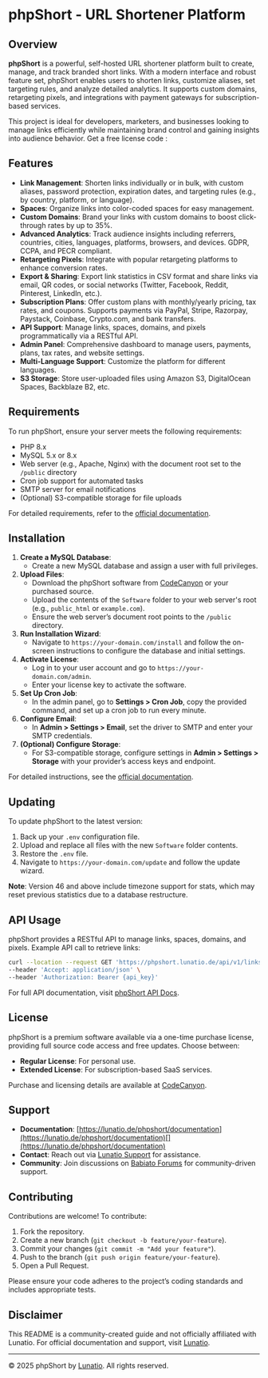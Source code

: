 # phpShort - URL Shortener Platform

## Overview

**phpShort** is a powerful, self-hosted URL shortener platform built to create, manage, and track branded short links. With a modern interface and robust feature set, phpShort enables users to shorten links, customize aliases, set targeting rules, and analyze detailed analytics. It supports custom domains, retargeting pixels, and integrations with payment gateways for subscription-based services.

This project is ideal for developers, marketers, and businesses looking to manage links efficiently while maintaining brand control and gaining insights into audience behavior. Get a free license code : [](https://lunatio.de/license)[](https://lunatio.de/phpshort/)

## Features

- **Link Management**: Shorten links individually or in bulk, with custom aliases, password protection, expiration dates, and targeting rules (e.g., by country, platform, or language).[](https://codecanyon.net/item/phpshort-url-shortener-software/26536593)[](https://api.lunatio.de/phpshort)
- **Spaces**: Organize links into color-coded spaces for easy management.[](https://codecanyon.net/item/phpshort-url-shortener-software/26536593)
- **Custom Domains**: Brand your links with custom domains to boost click-through rates by up to 35%.[](https://codecanyon.net/item/phpshort-url-shortener-software/26536593)
- **Advanced Analytics**: Track audience insights including referrers, countries, cities, languages, platforms, browsers, and devices. GDPR, CCPA, and PECR compliant.[](https://codecanyon.net/item/phpshort-url-shortener-software/26536593)[](https://lunatio.de/phpshort/)
- **Retargeting Pixels**: Integrate with popular retargeting platforms to enhance conversion rates.[](https://codecanyon.net/item/phpshort-url-shortener-software/26536593)
- **Export & Sharing**: Export link statistics in CSV format and share links via email, QR codes, or social networks (Twitter, Facebook, Reddit, Pinterest, LinkedIn, etc.).[](https://codecanyon.net/item/phpshort-url-shortener-software/26536593)
- **Subscription Plans**: Offer custom plans with monthly/yearly pricing, tax rates, and coupons. Supports payments via PayPal, Stripe, Razorpay, Paystack, Coinbase, Crypto.com, and bank transfers.[](https://lunatio.de/phpshort/)[](https://phpsocial.lunatio.de/phpshort/)
- **API Support**: Manage links, spaces, domains, and pixels programmatically via a RESTful API.[](https://phpshort.lunatio.de/developers/links)[](https://phpshort.lunatio.de/developers)
- **Admin Panel**: Comprehensive dashboard to manage users, payments, plans, tax rates, and website settings.[](https://codecanyon.net/item/phpshort-url-shortener-software/26536593)[](https://lunatio.de/phpshort/)
- **Multi-Language Support**: Customize the platform for different languages.[](https://lunatio.de/phpshort/)
- **S3 Storage**: Store user-uploaded files using Amazon S3, DigitalOcean Spaces, Backblaze B2, etc.[](https://lunatio.de/phpshort/changelog)

## Requirements

To run phpShort, ensure your server meets the following requirements:
- PHP 8.x
- MySQL 5.x or 8.x
- Web server (e.g., Apache, Nginx) with the document root set to the `/public` directory
- Cron job support for automated tasks
- SMTP server for email notifications
- (Optional) S3-compatible storage for file uploads

For detailed requirements, refer to the [official documentation](https://lunatio.de/phpshort/documentation).[](https://lunatio.de/phpshort/documentation)

## Installation

1. **Create a MySQL Database**:
   - Create a new MySQL database and assign a user with full privileges.
2. **Upload Files**:
   - Download the phpShort software from [CodeCanyon](https://codecanyon.net/item/phpshort-url-shortener-platform/27526947) or your purchased source.
   - Upload the contents of the `Software` folder to your web server's root (e.g., `public_html` or `example.com`).
   - Ensure the web server’s document root points to the `/public` directory.[](https://lunatio.de/phpshort/documentation)
3. **Run Installation Wizard**:
   - Navigate to `https://your-domain.com/install` and follow the on-screen instructions to configure the database and initial settings.[](https://lunatio.de/phpshort/documentation)
4. **Activate License**:
   - Log in to your user account and go to `https://your-domain.com/admin`.
   - Enter your license key to activate the software.[](https://lunatio.de/phpshort/documentation)
5. **Set Up Cron Job**:
   - In the admin panel, go to **Settings > Cron Job**, copy the provided command, and set up a cron job to run every minute.[](https://lunatio.de/phpshort/documentation)
6. **Configure Email**:
   - In **Admin > Settings > Email**, set the driver to SMTP and enter your SMTP credentials.[](https://lunatio.de/phpshort/documentation)
7. **(Optional) Configure Storage**:
   - For S3-compatible storage, configure settings in **Admin > Settings > Storage** with your provider’s access keys and endpoint.[](https://lunatio.de/phpshort/documentation)

For detailed instructions, see the [official documentation](https://lunatio.de/phpshort/documentation).[](https://lunatio.de/phpshort/documentation)

## Updating

To update phpShort to the latest version:
1. Back up your `.env` configuration file.
2. Upload and replace all files with the new `Software` folder contents.
3. Restore the `.env` file.
4. Navigate to `https://your-domain.com/update` and follow the update wizard.

**Note**: Version 46 and above include timezone support for stats, which may reset previous statistics due to a database restructure.[](https://lunatio.de/phpshort/documentation)[](https://lunatio.de/phpshort/changelog)

## API Usage

phpShort provides a RESTful API to manage links, spaces, domains, and pixels. Example API call to retrieve links:

```bash
curl --location --request GET 'https://phpshort.lunatio.de/api/v1/links' \
--header 'Accept: application/json' \
--header 'Authorization: Bearer {api_key}'
```

For full API documentation, visit [phpShort API Docs](https://phpshort.lunatio.de/developers).[](https://phpshort.lunatio.de/developers/links)

## License

phpShort is a premium software available via a one-time purchase license, providing full source code access and free updates. Choose between:
- **Regular License**: For personal use.
- **Extended License**: For subscription-based SaaS services.

Purchase and licensing details are available at [CodeCanyon](https://codecanyon.net/item/phpshort-url-shortener-platform/27526947).[](https://codecanyon.net/item/phpshort-url-shortener-software/26536593)[](https://lunatio.de/phpshort/)

## Support

- **Documentation**: [https://lunatio.de/phpshort/documentation](https://lunatio.de/phpshort/documentation)[](https://lunatio.de/phpshort/documentation)
- **Contact**: Reach out via [Lunatio Support](https://lunatio.de/contact) for assistance.
- **Community**: Join discussions on [Babiato Forums](https://babia.to) for community-driven support.[](https://babia.to/threads/phpshort-url-shortener-platform-by-lunatio.35442/)

## Contributing

Contributions are welcome! To contribute:
1. Fork the repository.
2. Create a new branch (`git checkout -b feature/your-feature`).
3. Commit your changes (`git commit -m "Add your feature"`).
4. Push to the branch (`git push origin feature/your-feature`).
5. Open a Pull Request.

Please ensure your code adheres to the project’s coding standards and includes appropriate tests.

## Disclaimer

This README is a community-created guide and not officially affiliated with Lunatio. For official documentation and support, visit [Lunatio](https://lunatio.de/phpshort).[](https://lunatio.de/phpshort/)

---

&copy; 2025 phpShort by [Lunatio](https://lunatio.de). All rights reserved.